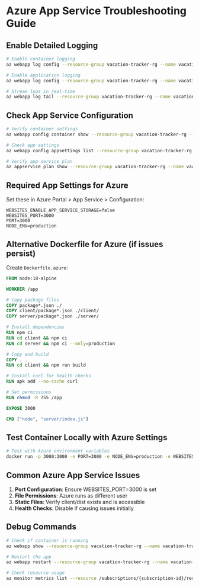 # Azure App Service Troubleshooting Guide

## Enable Detailed Logging

```bash
# Enable container logging
az webapp log config --resource-group vacation-tracker-rg --name vacation-tracker-app --docker-container-logging filesystem --level verbose

# Enable application logging
az webapp log config --resource-group vacation-tracker-rg --name vacation-tracker-app --application-logging filesystem --level information

# Stream logs in real-time
az webapp log tail --resource-group vacation-tracker-rg --name vacation-tracker-app
```

## Check App Service Configuration

```bash
# Verify container settings
az webapp config container show --resource-group vacation-tracker-rg --name vacation-tracker-app

# Check app settings
az webapp config appsettings list --resource-group vacation-tracker-rg --name vacation-tracker-app

# Verify app service plan
az appservice plan show --resource-group vacation-tracker-rg --name vacation-tracker-plan
```

## Required App Settings for Azure

Set these in Azure Portal > App Service > Configuration:

```
WEBSITES_ENABLE_APP_SERVICE_STORAGE=false
WEBSITES_PORT=3000
PORT=3000
NODE_ENV=production
```

## Alternative Dockerfile for Azure (if issues persist)

Create `Dockerfile.azure`:

```dockerfile
FROM node:18-alpine

WORKDIR /app

# Copy package files
COPY package*.json ./
COPY client/package*.json ./client/
COPY server/package*.json ./server/

# Install dependencies
RUN npm ci
RUN cd client && npm ci
RUN cd server && npm ci --only=production

# Copy and build
COPY . .
RUN cd client && npm run build

# Install curl for health checks
RUN apk add --no-cache curl

# Set permissions
RUN chmod -R 755 /app

EXPOSE 3000

CMD ["node", "server/index.js"]
```

## Test Container Locally with Azure Settings

```bash
# Test with Azure environment variables
docker run -p 3000:3000 -e PORT=3000 -e NODE_ENV=production -e WEBSITES_PORT=3000 vacation-tracker
```

## Common Azure App Service Issues

1. **Port Configuration**: Ensure WEBSITES_PORT=3000 is set
2. **File Permissions**: Azure runs as different user
3. **Static Files**: Verify client/dist exists and is accessible
4. **Health Checks**: Disable if causing issues initially

## Debug Commands

```bash
# Check if container is running
az webapp show --resource-group vacation-tracker-rg --name vacation-tracker-app --query state

# Restart the app
az webapp restart --resource-group vacation-tracker-rg --name vacation-tracker-app

# Check resource usage
az monitor metrics list --resource /subscriptions/{subscription-id}/resourceGroups/vacation-tracker-rg/providers/Microsoft.Web/sites/vacation-tracker-app --metric "CpuPercentage,MemoryPercentage"
```